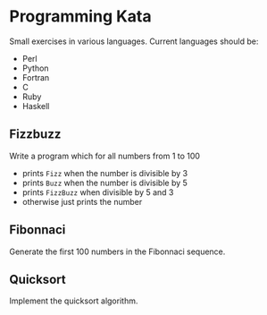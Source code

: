 # Programming Kata

Small exercises in various languages.  Current languages should be:

  - Perl
  - Python
  - Fortran
  - C
  - Ruby
  - Haskell

## Fizzbuzz

Write a program which for all numbers from 1 to 100

 - prints `Fizz` when the number is divisible by 3
 - prints `Buzz` when the number is divisible by 5
 - prints `FizzBuzz` when divisible by 5 and 3
 - otherwise just prints the number

## Fibonnaci

Generate the first 100 numbers in the Fibonnaci sequence.

## Quicksort

Implement the quicksort algorithm.
